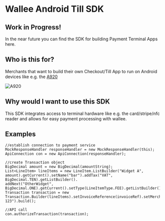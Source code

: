 # Wallee Android Till SDK

## Work in Progress!
In the near future you can find the SDK for building Payment Terminal Apps here.

## Who is this for?
Merchants that want to build their own Checkout/Till App to run on Android devices like 
e.g. the [A920](https://www.pax.us/portfolio_page/a920/)

![A920](https://www.pax.us/wp-content/uploads/2019/09/A920-SMB.jpg)

## Why would I want to use this SDK
This SDK integrates access to terminal hardware like e.g. the card/stripe/nfc reader
and allows for easy payment processing with wallee.

## Examples

```
//establish connection to payment service
MockResponseHandler responseHandler = new MockResponseHandler(this);
ApiConnection con = new ApiConnection(responseHandler);

//create Transaction object
BigDecimal amount = new BigDecimal(amountString);
List<LineItem> lineItems = new LineItem.ListBuilder("Widget A", amount).getCurrent().setName("bar").addTax("VAT", BigDecimal.TEN).getListBuilder().
addNext("OtherWidget", BigDecimal.ONE).getCurrent().setType(LineItemType.FEE).getListBuilder().build();
Transaction transaction = new Transaction.Builder(lineItems).setInvoiceReference(invoiceRef).setMerchantReference("MREF-123").build();

//API call
con.authorizeTransaction(transaction);
```
